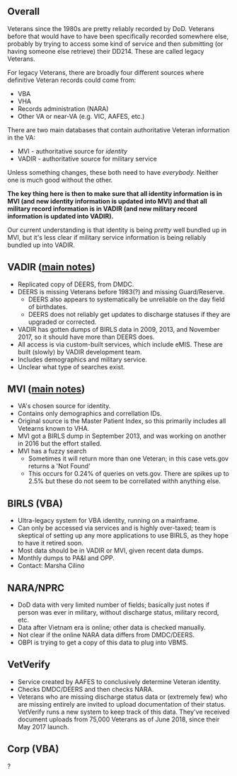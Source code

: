 ## Overall
Veterans since the 1980s are pretty reliably recorded by DoD. Veterans before that would have to have been specifically recorded somewhere else, probably by trying to access some kind of service and then submitting (or having someone else retrieve) their DD214. These are called legacy Veterans.

For legacy Veterans, there are broadly four different sources where definitive Veteran records could come from:
* VBA
* VHA
* Records administration (NARA)
* Other VA or near-VA (e.g. VIC, AAFES, etc.)

There are two main databases that contain authoritative Veteran information in the VA:
* MVI - authoritative source for _identity_
* VADIR - authoritative source for military service

Unless something changes, these both need to have _everybody._ Neither one is much good without the other.

**The key thing here is then to make sure that all identity information is in MVI (and new identity information is updated into MVI) and that all military record information is in VADIR (and new military record information is updated into VADIR).**

Our current understanding is that identity is being _pretty_ well bundled up in MVI, but it's less clear if military service information is being reliably bundled up into VADIR.

## VADIR ([main notes](https://github.com/department-of-veterans-affairs/vets.gov-team/blob/master/Products/Identity/Login%20Unifier/180620_VADIR_notes.md))
+ Replicated copy of DEERS, from DMDC.
+ DEERS is missing Veterans before 1983(?) and missing Guard/Reserve.
  + DEERS also appears to systematically be unreliable on the day field of birthdates.
  + DEERS does not reliably get updates to discharge statuses if they are upgraded or corrected.
+ VADIR has gotten dumps of BIRLS data in 2009, 2013, and November 2017, so it should have more than DEERS does.
+ All access is via custom-built services, which include eMIS. These are built (slowly) by VADIR development team.
+ Includes demographics and military service.
+ Unclear what type of searches exist.

## MVI ([main notes](https://github.com/department-of-veterans-affairs/vets.gov-team/blob/master/Products/Identity/Login%20Unifier/180620_MVI_notes.md))
+ VA's chosen source for identity.
+ Contains only demographics and correllation IDs.
+ Original source is the Master Patient Index, so this primarily includes all Vetearns known to VHA.
+ MVI got a BIRLS dump in September 2013, and was working on another in 2016 but the effort stalled.
+ MVI has a fuzzy search
  + Sometimes it will return more than one Veteran; in this case vets.gov returns a 'Not Found'
  + This occurs for 0.24% of queries on vets.gov. There are spikes up to 2.5% but these do not seem to be correllated withh anything else.

## BIRLS (VBA)
+ Ultra-legacy system for VBA identity, running on a mainframe.
+ Can only be accessed via services and is highly over-taxed; team is skeptical of setting up any more applications to use BIRLS, as they hope to have it retired soon.
+ Most data should be in VADIR or MVI, given recent data dumps.
+ Monthly dumps to PA&I and OPP.
+ Contact: Marsha Cilino

## NARA/NPRC
+ DoD data with very limited number of fields; basically just notes if person was ever in military, without discharge status, military record, etc.
+ Data after Vietnam era is online; other data is checked manually.
+ Not clear if the online NARA data differs from DMDC/DEERS.
+ OBPI is trying to get a copy of this data to plug into VBMS.

## VetVerify
+ Service created by AAFES to conclusively determine Veteran identity.
+ Checks DMDC/DEERS and then checks NARA.
+ Veterans who are missing discharge status data or (extremely few) who are missing entirely are invited to upload documentation of their status. VetVerify runs a new system to keep track of this data. They've received document uploads from 75,000 Veterans as of June 2018, since their May 2017 launch.

## Corp (VBA)
?


